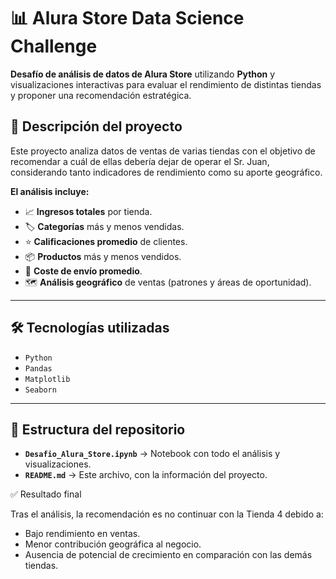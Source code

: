 # 📊 Alura Store Data Science Challenge

**Desafío de análisis de datos de Alura Store** utilizando **Python** y visualizaciones interactivas para evaluar el rendimiento de distintas tiendas y proponer una recomendación estratégica.


## 📌 Descripción del proyecto
Este proyecto analiza datos de ventas de varias tiendas con el objetivo de recomendar a cuál de ellas debería dejar de operar el Sr. Juan, considerando tanto indicadores de rendimiento como su aporte geográfico.

**El análisis incluye:**
- 📈 **Ingresos totales** por tienda.
- 🏷 **Categorías** más y menos vendidas.
- ⭐ **Calificaciones promedio** de clientes.
- 📦 **Productos** más y menos vendidos.
- 🚚 **Coste de envío promedio**.
- 🗺 **Análisis geográfico** de ventas (patrones y áreas de oportunidad).

---

## 🛠 Tecnologías utilizadas
- `Python`
- `Pandas`
- `Matplotlib`
- `Seaborn`

---

## 📂 Estructura del repositorio
- **`Desafio_Alura_Store.ipynb`** → Notebook con todo el análisis y visualizaciones.
- **`README.md`** → Este archivo, con la información del proyecto.

✅ Resultado final

Tras el análisis, la recomendación es no continuar con la Tienda 4 debido a:
- Bajo rendimiento en ventas.
- Menor contribución geográfica al negocio.
- Ausencia de potencial de crecimiento en comparación con las demás tiendas.
